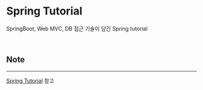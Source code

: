 # Spring Tutorial

SpringBoot, Web MVC, DB 접근 기술이 담긴 Spring tutorial

<br>

## Note

---

[Spring Tutorial](https://husky-crawdad-d93.notion.site/Spring-Tutorial-27468ab3872645e5b285dc172d686da4) 참고
